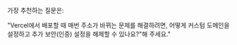 가장 추천하는 질문은:

"Vercel에서 배포할 때 매번 주소가 바뀌는 문제를 해결하려면, 어떻게 커스텀 도메인을 설정하고 추가 보안(인증) 설정을 해제할 수 있나요?"해 주세요."
